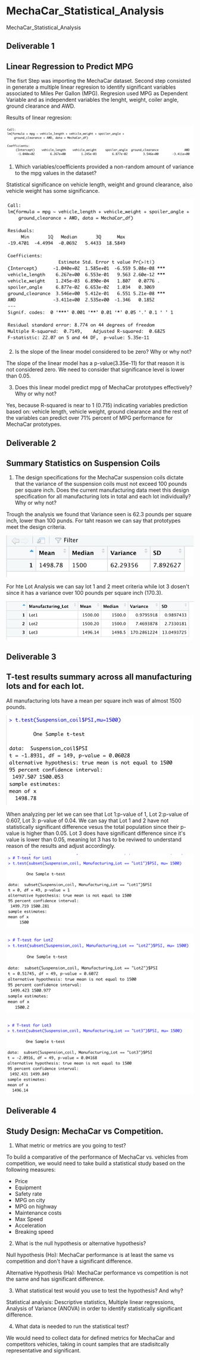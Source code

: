 # MechaCar_Statistical_Analysis
MechaCar_Statistical_Analysis

## Deliverable 1

## Linear Regression to Predict MPG

The fisrt Step was importing the MechaCar dataset. Second step consisted in generate a multiple linear regresion to identify significant variables associated to Miles Per Gallon (MPG). Regresion used MPG as Dependent Variable and as independent variables the lenght, weight, coiler angle, ground clearance and AWD. 

Results of linear regresion:

![1](/Resources/D1_6var.png)

1. Which variables/coefficients provided a non-random amount of variance to the mpg values in the dataset?

Statistical significance on vehicle length, weight and ground clearance, also vehicle weight has some significance.

![2](/Resources/D1_regresion.png)

2. Is the slope of the linear model considered to be zero? Why or why not?

The slope of the linear model has a p-value(3.35e-11) for that reason it is not considered zero. We need to consider that significance level is lower than 0.05.

3. Does this linear model predict mpg of MechaCar prototypes effectively? Why or why not?

Yes, because R-squared is near to 1 (0.715) indicating variables prediction based on: vehicle length, vehicle weight, ground clearance and the rest of the variables can predict over 71% percent of MPG performance for MechaCar prototypes.

## Deliverable 2

## Summary Statistics on Suspension Coils

1. The design specifications for the MechaCar suspension coils dictate that the variance of the suspension coils must not exceed 100 pounds per square inch. Does the current manufacturing data meet this design specification for all manufacturing lots in total and each lot individually? Why or why not?

Trough the analysis we found that Variance seen is 62.3 pounds per square inch, lower than 100 punds. For taht reason we can say that prototypes meet the design criteria.

![3](/Resources/D2_Total_Summary.png)

For hte Lot Analysis we can say lot 1 and 2 meet criteria while lot 3 dosen't since it has a variance over 100 pounds per square inch (170.3).

![4](/Resources/D2_Lot_Summary.png)

## Deliverable 3

## T-test results summary across all manufacturing lots and for each lot.

All manufacturing lots have a mean per square inch was of almost 1500 pounds.

![5](/Resources/D3_All.png)

When analyzing per let we can see that Lot 1:p-value of 1, Lot 2:p-value of 0.607, Lot 3: p-value of 0.04. We can say that Lot 1 and 2 have not statistically significant difference vesus the total population since their p-value is higher than 0.05. Lot 3 does have significant difference since it's value is lower than 0.05, meaning lot 3 has to be reviwed to understand reason of the results and adjust accordingly.

![6](/Resources/D3_Lot1.png)

![7](/Resources/D3_Lot2.png)

![8](/Resources/D3_Lot3.png)

## Deliverable 4

## Study Design: MechaCar vs Competition.

1. What metric or metrics are you going to test?

To build a comparative of the performance of MechaCar vs. vehicles from competition, we would need to take build a statistical study based on the following measures: 

* Price
* Equipment
* Safety rate
* MPG on city
* MPG on highway
* Maintenance costs
* Max Speed
* Acceleration
* Breaking speed

2. What is the null hypothesis or alternative hypothesis?

Null hypothesis (Ho): MechaCar performance is at least the same vs competition and don't have a significant difference.

Alternative Hypothesis (Ha): MechaCar performance vs competition is not the same and has significant difference.

3. What statistical test would you use to test the hypothesis? And why?

Statistical analysis: Descriptive statistics, Multiple linear regressions, Analysis of Variance (ANOVA) in order to identify statistically significant difference.

4. What data is needed to run the statistical test?

We would need to collect data for defined metrics for MechaCar and competitors vehicles, taking in count samples that are stadisitcally representative and significant.







